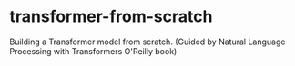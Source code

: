 # transformer-from-scratch
Building a Transformer model from scratch. (Guided by Natural Language Processing with Transformers O'Reilly book)
